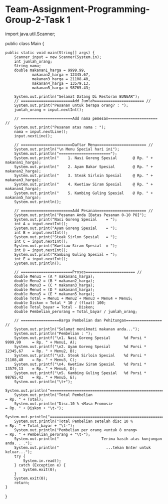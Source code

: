 # Team-Assignment-Programming-Group-2-Task 1

import java.util.Scanner;

public class Main {

    public static void main(String[] args) {
        Scanner input = new Scanner(System.in);
        int jumlah_orang;
        String nama;
        double makanan1_harga = 9999.99,
                makanan2_harga = 12345.67,
                makanan3_harga = 21108.40,
                makanan4_harga = 13579.13,
                makanan5_harga = 98765.43;

        System.out.println("Selamat Datang Di Restoran BUNGAR");
        // =======================Add Jumlah====================== //
        System.out.print("Pesanan untuk berapa orang? : ");
        jumlah_orang = input.nextInt();

        // =======================Add nama pemesan====================== //
        System.out.print("Pesanan atas nama : ");
        nama = input.nextLine();
        input.nextLine();

        // =======================Daftar Menu====================== //
        System.out.println("\n Menu Special hari ini");
        System.out.println("=======================");
        System.out.println("    1. Nasi Goreng Spesial       @ Rp. " + makanan1_harga);
        System.out.println("    2. Ayam Bakar Spesial        @ Rp. " + makanan2_harga);
        System.out.println("    3. Steak Sirloin Spesial     @ Rp. " + makanan3_harga);
        System.out.println("    4. Kwetiaw Siram Spesial     @ Rp. " + makanan4_harga);
        System.out.println("    5. Kambing Guling Spesial    @ Rp. " + makanan5_harga);
        System.out.println();

        // =======================Add Pesanan====================== //
        System.out.println("Pesanan Anda [Batas Pesanan 0-10 PO]");
        System.out.print("Nasi Goreng Spesial    = ");
        int A = input.nextInt();
        System.out.print("Ayam Goreng Spesial    = ");
        int B = input.nextInt();
        System.out.print("Steak Sirlon Spesial   = ");
        int C = input.nextInt();
        System.out.print("Kwetiaw Siram Spesial  = ");
        int D = input.nextInt();
        System.out.print("Kambing Guling Spesial = ");
        int E = input.nextInt();
        System.out.println();

        // =======================Proses====================== //
        double Menu1 = (A * makanan1_harga);
        double Menu2 = (B * makanan2_harga);
        double Menu3 = (C * makanan3_harga);
        double Menu4 = (D * makanan4_harga);
        double Menu5 = (E * makanan5_harga);
        double Total = Menu1 + Menu2 + Menu3 + Menu4 + Menu5;
        double Diskon = Total * 10 / (float) 100;
        double Total_bayar = Total - Diskon;
        double Pembelian_perorang = Total_bayar / jumlah_orang;

        // =================Harga Pembelian dan Pehitungan================ //
        System.out.println("Selamat menikmati makanan anda...");
        System.out.println("Pembelian : ");
        System.out.printf("\n1. Nasi Goreng Spesial      %d Porsi * 9999,99     = Rp. " + Menu1, A);
        System.out.printf("\n2. Ayam Goreng Spesial      %d Porsi * 12345,67    = Rp. " + Menu2, B);
        System.out.printf("\n3. Steak Sirloin Spesial    %d Porsi * 21108,40    = Rp. " + Menu3, C);
        System.out.printf("\n4. Kwetiaw Siram Spesial    %d Porsi * 13579,13    = Rp. " + Menu4, D);
        System.out.printf("\n5. Kambing Guling Spesial   %d Porsi * 98765,43    = Rp. " + Menu5, E);
        System.out.println("\t+");
        System.out.println("=====================================================================");
        System.out.println("Total Pembelian                                   = Rp. " + Total);
        System.out.println("Disc.10 % <Masa Promosi>                          = Rp. " + Diskon + "\t-");
        System.out.println("=====================================================================");
        System.out.println("Total Pembelian setelah disc 10 %                 = Rp. " + Total_bayar + "\t-");
        System.out.println("Pembelian per orang <untuk 8 orang>               = Rp. " + Pembelian_perorang + "\t-");
        System.out.println("                   Terima kasih atas kunjungan anda. . .");
        System.out.println("                     ...tekan Enter untuk keluar...");
        try {
            System.in.read();
        } catch (Exception e) {
            System.exit(0);
        }
        System.exit(0);
        return;
    }
}
